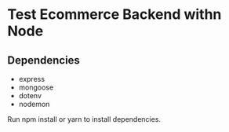# Test Ecommerce Backend withn Node

## **Dependencies**
  - express
  - mongoose
  - dotenv
  - nodemon

Run npm install or yarn to install dependencies.
